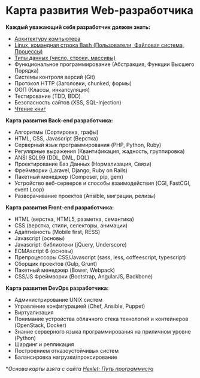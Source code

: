 # Карта развития Web-разработчика

**Каждый уважающий себя разработчик должен знать:**
- [Архитектуру компьютера](architecture.md)
- [Linux, командная строка Bash (Пользователи, Файловая система, Процессы)](linux.md)
- [Типы данных (число, строки, массивы)](data_types.md)
- Функциональное программирование (Абстракция, Функции Высшего Порядка)
- Системы контроля версий (Git)
- Протокол HTTP (Заголовки, chunked, формы)
- ООП (Классы, инкапсуляция)
- Тестирование (TDD, BDD)
- Безопасность сайтов (XSS, SQL-Injection)
- [Чтение книг](books.md)


**Карта развития Back-end разработчика:**
- Алгоритмы (Сортировка, графы)
- HTML, CSS, Javascript (Верстка)
- Серверный язык программирования (PHP, Python, Ruby)
- Регулярные выражения (Квантификация, жадность, группировка)
- ANSI SQL99 (DDL, DML, DQL)
- Проектирование Баз Данных (Нормализация, Связи)
- Фреймворки (Laravel, Django, Ruby on Rails)
- Пакетный менеджер (Composer, pip, gem)
- Устройство веб-серверов и способы взаимодействия (CGI, FastCGI, event Loop)
- Разворачивание проектов (Ansible, миграции, релизы)


**Карта развития Front-end разработчика:**
- HTML (верстка, HTML5, разметка, семантика)
- CSS (верстка, стили, селекторы, анимации)
- Адаптивность (Mobile first, RESS)
- Javascript (основы)
- Javascript: библиотеки (jQuery, Underscore)
- ECMAscript 6 (основы)
- Препроцессоры CSS/Javascript (sass, less, coffeescript, typescript)
- Сборщик проектов (Gulp, Grunt)
- Пакетный менеджер (Bower, Webpack)
- CSS/JS Фреймворки (Bootstrap, AngularJS, Backbone)


**Карта развития DevOps разработчика:**
- Администрирование UNIX систем
- Управление конфигурацией (Chef, Ansible, Puppet)
- Виртуализация
- Понимание устройства облачного стека технологий и контейнеров (OpenStack, Docker)
- Знание серверного языка программирования на приличном уровне (Python)
- Шардинг и репликация
- Построением отказоустойчивых систем
- Балансировка нагрузки/проксирование

**Основа карты взята с сайта [Hexlet: Путь программиста](https://map.hexlet.io/)*
